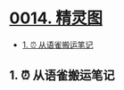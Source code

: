 # [0014. 精灵图](https://github.com/Tdahuyou/html-css/tree/main/0014.%20%E7%B2%BE%E7%81%B5%E5%9B%BE)

<!-- region:toc -->
- [1. ⏰ 从语雀搬运笔记](#1--从语雀搬运笔记)
<!-- endregion:toc -->

## 1. ⏰ 从语雀搬运笔记



